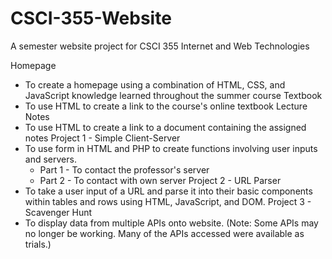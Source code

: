 # CSCI-355-Website
A semester website project for CSCI 355 Internet and Web Technologies

Homepage
  - To create a homepage using a combination of HTML, CSS, and JavaScript knowledge learned throughout the summer course
Textbook
  - To use HTML to create a link to the course's online textbook
Lecture Notes
  - To use HTML to create a link to a document containing the assigned notes
Project 1 - Simple Client-Server
  - To use form in HTML and PHP to create functions involving user inputs and servers.
    - Part 1 - To contact the professor's server
    - Part 2 - To contact with own server
Project 2 - URL Parser
  - To take a user input of a URL and parse it into their basic components within tables and rows using HTML, JavaScript, and DOM.
Project 3 - Scavenger Hunt
  - To display data from multiple APIs onto website. (Note: Some APIs may no longer be working. Many of the APIs accessed were available as trials.)
